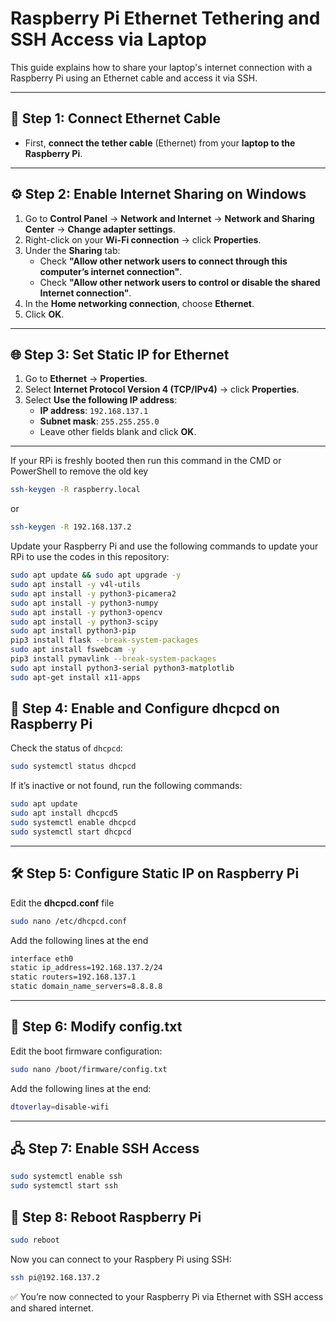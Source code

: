 # Raspberry Pi Ethernet Tethering and SSH Access via Laptop

This guide explains how to share your laptop's internet connection with a Raspberry Pi using an Ethernet cable and access it via SSH.

---

## 🧩 Step 1: Connect Ethernet Cable
- First, **connect the tether cable** (Ethernet) from your **laptop to the Raspberry Pi**.

---

## ⚙️ Step 2: Enable Internet Sharing on Windows

1. Go to **Control Panel** → **Network and Internet** → **Network and Sharing Center** → **Change adapter settings**.
2. Right-click on your **Wi-Fi connection** → click **Properties**.
3. Under the **Sharing** tab:
   - Check **"Allow other network users to connect through this computer’s internet connection"**.
   - Check **"Allow other network users to control or disable the shared Internet connection"**.
4. In the **Home networking connection**, choose **Ethernet**.
5. Click **OK**.

---

## 🌐 Step 3: Set Static IP for Ethernet

1. Go to **Ethernet** → **Properties**.
2. Select **Internet Protocol Version 4 (TCP/IPv4)** → click **Properties**.
3. Select **Use the following IP address**:
   - **IP address**: `192.168.137.1`
   - **Subnet mask**: `255.255.255.0`
   - Leave other fields blank and click **OK**.

---
If your RPi is freshly booted then run this command in the CMD or PowerShell to remove the old key 
```bash
ssh-keygen -R raspberry.local
```
or
```bash
ssh-keygen -R 192.168.137.2
```
Update your Raspberry Pi and use the following commands to update your RPi to use the codes in this repository:
```bash
sudo apt update && sudo apt upgrade -y
sudo apt install -y v4l-utils
sudo apt install -y python3-picamera2
sudo apt install -y python3-numpy
sudo apt install -y python3-opencv
sudo apt install -y python3-scipy
sudo apt install python3-pip
pip3 install flask --break-system-packages
sudo apt install fswebcam -y
pip3 install pymavlink --break-system-packages
sudo apt install python3-serial python3-matplotlib
sudo apt-get install x11-apps
```

## 🧰 Step 4: Enable and Configure dhcpcd on Raspberry Pi

Check the status of `dhcpcd`:

```bash
sudo systemctl status dhcpcd
```
If it’s inactive or not found, run the following commands:
```bash
sudo apt update
sudo apt install dhcpcd5
sudo systemctl enable dhcpcd
sudo systemctl start dhcpcd
```
---

## 🛠️ Step 5: Configure Static IP on Raspberry Pi
Edit the **dhcpcd.conf** file

```bash
sudo nano /etc/dhcpcd.conf
```
Add the following lines at the end
```bash
interface eth0
static ip_address=192.168.137.2/24
static routers=192.168.137.1
static domain_name_servers=8.8.8.8

```
---
## 📁 Step 6: Modify config.txt
Edit the boot firmware configuration: 
```bash
sudo nano /boot/firmware/config.txt
```
Add the following lines at the end:
```bash
dtoverlay=disable-wifi
```
---
## 🖧 Step 7: Enable SSH Access
```bash
sudo systemctl enable ssh
sudo systemctl start ssh
```

## 🔄 Step 8: Reboot Raspberry Pi
```bash
sudo reboot
```
Now you can connect to your Raspbery Pi using SSH:
```bash
ssh pi@192.168.137.2
```

✅ You’re now connected to your Raspberry Pi via Ethernet with SSH access and shared internet.





